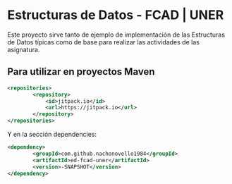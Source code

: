 # Estructuras de Datos - FCAD | UNER
Este proyecto sirve tanto de ejemplo de implementación de las Estructuras de Datos típicas como de base para realizar las actividades de las asignatura.

## Para utilizar en proyectos Maven
```xml
<repositories>
		<repository>
		    <id>jitpack.io</id>
		    <url>https://jitpack.io</url>
		</repository>
</repositories>
```
Y en la sección dependencies:
```xml
<dependency>
	    <groupId>com.github.nachonovello1984</groupId>
	    <artifactId>ed-fcad-uner</artifactId>
	    <version>-SNAPSHOT</version>
</dependency>
```
